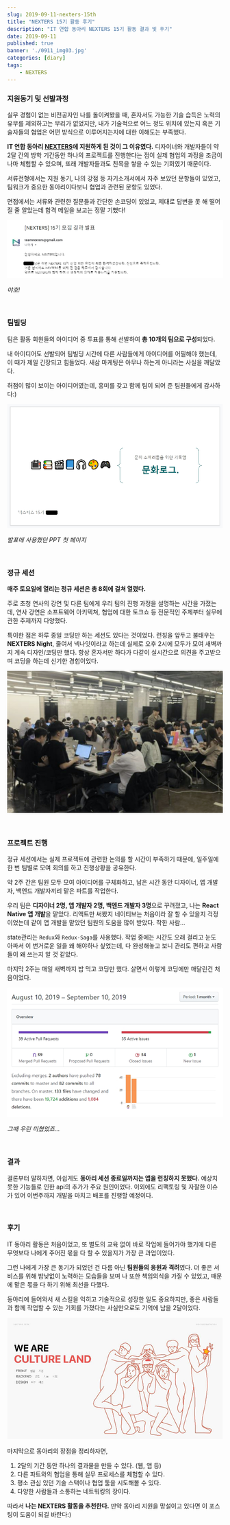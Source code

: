 ```yaml
---
slug: 2019-09-11-nexters-15th
title: "NEXTERS 15기 활동 후기"
description: "IT 연합 동아리 NEXTERS 15기 활동 결과 및 후기"
date: 2019-09-11
published: true
banner: './0911_img03.jpg'
categories: [diary]
tags:
    - NEXTERS
---
```




### 지원동기 및 선발과정

실무 경험이 없는 비전공자인 나를 돌이켜봤을 때, 혼자서도 가능한 기술 습득은 노력의 유무를 제외하고는 무리가 없었지만, 내가 기술적으로 어느 정도 위치에 있는지 혹은 기술자들의 협업은 어떤 방식으로 이루어지는지에 대한 이해도는 부족했다. 

**IT 연합 동아리 [NEXTERS](<http://teamnexters.com/>)에 지원하게 된 것이 그 이유였다.** 디자이너와 개발자들이 약 2달 간의 방학 기간동안 하나의 프로젝트를 진행한다는 점이 실제 협업의 과정을 조금이나마 체험할 수 있으며, 또래 개발자들과도 친목을 쌓을 수 있는 기회였기 때문이다.

서류전형에서는 지원 동기, 나의 강점 등 자기소개서에서 자주 보았던 문항들이 있었고, 팀워크가 중요한 동아리이다보니 협업과 관련된 문항도 있었다.

면접에서는 서류와 관련한 질문들과 간단한 손코딩이 있었고, 제대로 답변을 못 해 떨어질 줄 알았는데 합격 메일을 보고는 정말 기뻤다!

![](./0911_img04.jpg)

*야호!*

<br/>

### 팀빌딩

팀은 활동 회원들의 아이디어 중 투표를 통해 선발하여 **총 10개의 팀으로 구성**되었다. 

내 아이디어도 선발되어 팀빌딩 시간에 다른 사람들에게 아이디어를 어필해야 했는데, 이 때가 제일 긴장되고 힘들었다. 새삼 마케팅은 아무나 하는게 아니라는 사실을 깨달았다.

허점이 많이 보이는 아이디어였는데, 흥미를 갖고 함께 팀이 되어 준 팀원들에게 감사하다:)

![](./0911_img06.jpg)

*발표에 사용했던 PPT 첫 페이지*

<br/>

### 정규 세션

**매주 토요일에 열리는 정규 세션은 총 8회에 걸쳐 열렸다.**

주로 초청 연사의 강연 및 다른 팀에게 우리 팀의 진행 과정을 설명하는 시간을 가졌는데, 연사 강연은 소프트웨어 아키텍쳐, 협업에 대한 토크쇼 등 전문적인 주제부터 실무에 관한 주제까지 다양했다. 

특이한 점은 하루 종일 코딩만 하는 세션도 있다는 것이었다. 런칭을 앞두고 불태우는 **NEXTERS Night**, 줄여서 넥나잇이라고 하는데 실제로 오후 2시에 모두가 모여 새벽까지 계속 디자인/코딩만 했다. 항상 혼자서만 하다가 다같이 실시간으로 의견을 주고받으며 코딩을 하는데 신기한 경험이었다.

![](./0911_img02.jpg)

<br/>

### 프로젝트 진행

정규 세션에서는 실제 프로젝트에 관련한 논의를 할 시간이 부족하기 때문에, 일주일에 한 번 팀별로 모여 회의를 하고 진행상황을 공유한다.

약 2주 간은 팀원 모두 모여 아이디어를 구체화하고, 남은 시간 동안 디자이너, 앱 개발자, 백엔드 개발자끼리 맡은 파트를 작업한다.

우리 팀은 **디자이너 2명, 앱 개발자 2명, 백엔드 개발자 3명**으로 꾸려졌고, 나는 **React Native 앱 개발**을 맡았다. 리액트만 써봤지 네이티브는 처음이라 잘 할 수 있을지 걱정이었는데 같이 앱 개발을 맡았던 팀원의 도움을 많이 받았다. 착한 사람...

state관리는 `Redux`와 `Redux-Saga`를 사용했다. 작업 중에는 시간도 오래 걸리고 눈도 아파서 이 번거로운 일을 왜 해야하나 싶었는데, 다 완성해놓고 보니 관리도 편하고 사람들이 왜 쓰는지 알 것 같았다.

마지막 2주는 매일 새벽까지 밥 먹고 코딩만 했다. 살면서 이렇게 코딩에만 매달린건 처음이었다. 

![](./0911_img05.jpg)

*그때 우린 미쳤었죠...*

<br/>

### 결과

결론부터 말하자면, 아쉽게도 **동아리 세션 종료일까지는 앱을 런칭하지 못했다.** 예상치 못한 기능들로 인한 api의 추가가 주요 원인이었다. 이외에도 리팩토링 및 자잘한 이슈가 있어 이번주까지 개발을 마치고 배포를 진행할 예정이다. 

<br/>

### 후기

IT 동아리 활동은 처음이었고, 또 별도의 교육 없이 바로 작업에 들어가야 했기에 다른 무엇보다 나에게 주어진 몫을 다 할 수 있을지가 가장 큰 과업이었다.

그런 나에게 가장 큰 동기가 되었던 건 다름 아닌 **팀원들의 응원과 격려**였다. 더 좋은 서비스를 위해 밤낮없이 노력하는 모습들을 보며 나 또한 책임의식을 가질 수 있었고, 때문에 맡은 몫을 다 하기 위해 최선을 다했다. 

동아리에 들어와서 새 스킬을 익히고 기술적으로 성장한 일도 중요하지만, 좋은 사람들과 함께 작업할 수 있는 기회를 가졌다는 사실만으로도 기억에 남을 2달이었다.

![](./0911_img03.jpg)

마지막으로 동아리의 장점을 정리하자면,

1. 2달의 기간 동안 하나의 결과물을 만들 수 있다. (웹, 앱 등)
2. 다른 파트와의 협업을 통해 실무 프로세스를 체험할 수 있다.
3. 평소 관심 있던 기술 스택이나 협업 툴을 시도해볼 수 있다.
4. 다양한 사람들과 소통하는 네트워킹의 장이다.

따라서 **나는 NEXTERS 활동을 추천한다.** 만약 동아리 지원을 망설이고 있다면 이 포스팅이 도움이 되길 바란다:)

